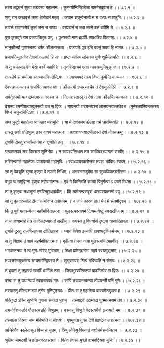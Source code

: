 तस्य तद्वचनं श्रुत्वा राघवस्य महात्मनः ।
कुम्भयोनिर्मिहातेजा राममेतदुवाच ह ।। ७.२.१ ॥

शृणु राम कथावृत्तं तस्य तेजोबलं महत् ।
जघान शत्रून्येनासौ न च वध्यः स शत्रुभिः ।। ७.२.२ ॥

तावत्ते रावणस्येदं कुलं जन्म च राघव ।
वरप्रदानं च तथा तस्मै दत्तं ब्रवीमि ते ।। ७.२.३ ॥

पुरा कृतयुगे राम प्रजापतिसुतः प्रभुः ।
पुलस्त्यो नाम ब्रह्मर्षिः साक्षादिव पितामहः ।। ७.२.४ ॥

नानुकीर्त्या गुणास्तस्य धर्मतः शीलतस्तथा ।
प्रजापतेः पुत्र इति वक्तुं शक्यं हि नामतः ।। ७.२.५ ॥

प्रजापतिसुतत्वेन देवानां वल्लभो हि सः ।
हृष्टः सर्वस्य लोकस्य गुणैः शुभ्रैर्महामतिः ।। ७.२.६ ॥

स तु धर्मप्रसङ्गेन मेरोः पार्श्वे महागिरेः ।
तृणविन्द्वाश्रमं गत्वा न्यवसन्मुनिपुङ्गवः ।। ७.२.७ ॥

तपस्तेपे स धर्मात्मा स्वाध्यायनियतेन्द्रियः ।
गत्वाश्रमपदं तस्य विघ्नं कुर्वन्ति कन्यकाः ।। ७.२.८ ॥

देवपन्नगकन्याश्च राजर्षितनयाश्च याः ।
क्रीडन्त्यो ऽप्सरसश्चैव तं देशमुपपेदिरे ।। ७.२.९ ॥

सर्वर्तुषृपभोग्यत्वाद्रम्यत्वात्काननस्य च ।
नित्यशस्तास्तु तं देशं गत्वा क्रीडन्ति कन्यकाः ।। ७.२.१० ॥

देशस्य रमणीयत्वात्पुलस्त्यो यत्र स द्विजः ।
गायन्त्यो वादयन्त्यश्च लासयन्त्यस्तथैव च ।मुनेस्तपस्विनस्तस्य विघ्नं चक्रुरनिन्दिताः ।। ७.२.११ ॥

अथ क्रुद्धो महातेजा व्याजहार महामुनिः ।
या मे दर्शनमागच्छेत्सा गर्भं धारयिष्यति ।। ७.२.१२ ॥

तास्तु सर्वाः प्रतिश्रुत्य तस्य वाक्यं महात्मनः ।
ब्रह्मशापभयाद्भीतास्तं देशं नोपचक्रमुः ।। ७.२.१३ ॥

तृणबिन्दोस्तु राजर्षेस्तनया न शृणोति तत् ।
। ७.२.१४ ॥

गत्वाश्रमपदं तत्र विचचार सुनिर्भया ।
न सापश्यत्स्थिता तत्र काञ्चिदभ्यागतां सखीम् ।। ७.२.१५ ॥

तस्मिन्काले महातेजाः प्राजापत्यो महानृषिः ।
स्वाध्यायमकरोत्तत्र तपसा भावितः स्वयम् ।। ७.२.१६ ॥

सा तु वेदश्रुतिं श्रुत्वा दृष्ट्वा वै तपसो निधिम् ।
अभवत्पाण्डुदेहा सा सुव्यञ्जितशरीरजा ।। ७.२.१७ ॥

वभूव च समुद्विग्ना दृष्ट्वा तद्दोषमात्मनः ।
इदं मे किन्त्विति ज्ञात्वा पितुर्गत्वा ऽ ऽश्रमे स्थिता ।। ७.२.१८ ॥

तां तु दृष्ट्वा तथाभूतां तृणविन्दुरथाब्रवीत् ।
किं त्वमेतत्त्वसदृशं धारयस्यात्मनो वपुः ।। ७.२.१९ ॥

सा तु कृत्वाञ्जलिं दीना कन्योवाच तपोधनम् ।
न जाने कारणं तात येन मे रूपमीदृशम् ।। ७.२.२० ॥

किं तु पूर्वं गतास्म्येका महर्षेर्भावितात्मनः ।
पुलस्त्यस्याश्रमं दिव्यमन्वेष्टुं स्वसखीजनम् ।। ७.२.२१ ॥

न च पश्याम्यहं तत्र काञ्चिदभ्यागतां सखीम् ।
रूपस्य तु विपर्यासं दृष्ट्वा त्रासादिहागता ।। ७.२.२२ ॥

तृणबिन्दुस्तु राजर्षिस्तपसा द्योतितप्रभः ।
ध्यानं विवेश तच्चापि ह्यपश्यदृषिकर्मजम् ।। ७.२.२३ ॥

स तु विज्ञाय तं शापं महर्षेर्भावितात्मनः ।
गृहीत्वा तनयां गत्वा पुलस्त्यमिदमब्रवीत् ।। ७.२.२४ ॥

भगवंस्तनयां मे त्वं गुणैः स्वैरेव भूषिताम् ।
भिक्षां प्रतिगृहाणेमां महर्षे स्वयमुद्यताम् ।। ७.२.२५ ॥

तपश्चरणयुक्तस्य श्रम्यमाणेन्द्रियस्य ते ।
शुश्रूषणपरा नित्यं भविष्यति न संशयः ।। ७.२.२६ ॥

तं ब्रुवाणं तु तद्वाक्यं राजर्षिं धार्मिकं तदा ।
जिघृक्षुरब्रवीत्कन्यां बाढमित्येव स द्विजः ।। ७.२.२७ ॥

दत्त्वा स तु यथान्यायं स्वमाश्रमपदं गतः ।
सापि तत्रावसत्कन्या तोषयन्ती पतिं गुणैः ।। ७.२.२८ ॥

तस्यास्तु शीलवृत्ताभ्यां तुतोष मुनिपुङ्गवः ।
प्रीतः स तु महातेजा वाक्यमेतदुवाच ह ।। ७.२.२९ ॥

परितुष्टो ऽस्मि सुश्रोणि गुणानां सम्पदा भृशम् ।
तस्माद्देवि ददाम्यद्य पुत्रमात्मसमं तव ।। ७.२.३० ॥

उभयोर्वंशकर्तारं पौलस्त्य इति विश्रुतम् ।
यस्मात्तु विश्रुतो वेदस्त्वयैषो ऽध्ययतो मम ।। ७.२.३१ ॥

तस्मात्स विश्रवा नाम भविष्यति न संशयः ।
एवमुक्ता तु सा देवी प्रहृष्टेनान्तरात्मना ।। ७.२.३२ ॥

अचिरेणैव कालेनासूत विश्रवसं सुतम् ।
त्रिषु लोकेषु विख्यातं यशोधर्मसमन्वितम् ।। ७.२.३३ ॥

श्रुतिमान्समदर्शी च व्रताचाररतस्तथा ।
पितेव तपसा युक्तो ह्यभवद्विश्रवा मुनिः ।। ७.२.३४ ।।

